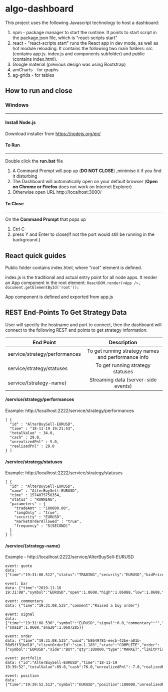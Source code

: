 # algo-dashboard
This project uses the following Javascript technology to host a dashboard:
1) npm - package manager to start the runtime. It points to start script in the package.json file, which is "react-scripts start"
2) react - "react-scripts start" runs the React app in dev mode, as well as hot module reloading. It contains the following two main folders: src (contains app.js. index.js and components subfolder) and public (contains index.html). 
3) Google material (previous design was using Bootstrap)
4) amCharts - for graphs
5) ag-grids - for tables


## How to run and close

### Windows
------------------------------------------------------------------------------------------------------------------------------------------
#### Install Node.js
Download installer from https://nodejs.org/en/


#### To Run
------------------------------------- 
Double click the **run.bat** file  

1) A Command Prompt will pop up (**DO NOT CLOSE**) ,minimise it if you find it disturbing
2) The Dashboard will automatically open on your default browser (**Open on Chrome or Firefox** does not work on Internet Explorer)
3) Otherwise open URL http://localhost:3000/

#### To Close
---------------------
On the **Command Prompt** that pops up
1) Ctrl C
2) press Y and Enter to close(If not the port would still be running in the background.)

## React quick guides
Public folder contains index.html, where "root" element is defined.

index.js is the traditional and actual entry point for all node apps. It render an App component in the root element:
```ReactDOM.render(<App />, document.getElementById('root'));```

App component is defined and exported from app.js

## REST End-Points To Get Strategy Data
User will specify the hostname and port to connect, then the dashboard will connect to the following REST end points to get strategy information:

| End Point                          | Description                                        |
| ---------------------------------- |:--------------------------------------------------:|
| service/strategy/performances      | To get running strategy names and performance info |
| service/strategy/statuses          | To get running strategy statuses                   |
| service/{strategy-name}            | Streaming data (server-side events)                |


#### /service/strategy/performances
Example: http://localhost:2222/service/strategy/performances

~~~
[ {
  "id" : "AlterBuySell-EURUSD",
  "time" : "18-11-19 19:21:53",
  "totalValue" : 34.0,
  "cash" : 29.0,
  "unrealizedPnl" : 5.0,
  "realizedPnl" : 29.0
} ]
~~~

#### /service/strategy/statuses
Example: http://localhost:2222/service/strategy/statuses

~~~
[ {
  "id" : "AlterBuySell-EURUSD",
  "name" : "AlterBuySell-EURUSD",
  "time" : 1574075758354,
  "status" : "RUNNING",
  "parameters" : {
    "tradeAmt" : "100000.00",
    "longOnly" : "true",
    "security" : "EURUSD",
    "marketOrderAllowed" : "true",
    "frequency" : "5[SECOND]"
  }
} ]
~~~




#### /service/{strategy-name}
Example - http://localhost:2222/service/AlterBuySell-EURUSD

~~~
event: quote
data: {"time":"19:31:06.512","status":"TRADING","security":"EURUSD","bidPrice":1.06087,"askPrice":1.06087}

event: bar
data: {"time":"2019-11-18 19:31:08","symbol":"EURUSD","open":1.0608,"high":1.06088,"low":1.0608,"close":1.06088,"volume":0}

event: commentary
data: {"time":"19:31:08.535","comment":"Raised a buy order"}

event: signal
data: {"time":"19:31:08.536","symbol":"EURUSD","signal":0.0,"commentary":"","analytics":{"sma10":1.0608,"sma20":1.0607285}}

event: order
data: {"time":"19:31:08.535","uuid":"b8649781-eecb-42be-a01b-50d5ff31bd10","clientOrderId":"sim.1.183","state":"COMPLETE","order":{"symbol":"EURUSD","side":"BUY","qty":100000,"type":"MARKET","limitPrice":0.0,"tif":"DAY"},"totalFill":100000,"avgPrice":1.06088}

event: portfolio
data: {"id":"AlterBuySell-EURUSD","time":"18-11-19 19:39:52","totalValue":69.0,"cash":76.0,"unrealizedPnl":-7.0,"realizedPnl":76.0}

event: position
data: {"time":"19:39:52.513","symbol":"EURUSD","position":100000,"unrealizedPnl":-7.0,"realizedPnl":76.0}

~~~
